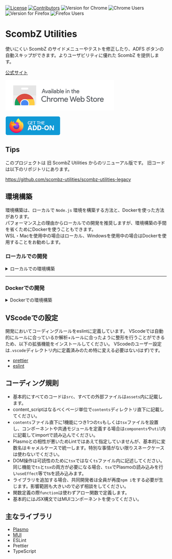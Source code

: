 [![License](https://img.shields.io/github/license/scombz-utilities/scombz-utilities-react?color=white&style=flat-square)](https://github.com/scombz-utilities/scombz-utilities-react/blob/main/LICENSE)
[![Contributors](https://img.shields.io/github/contributors/scombz-utilities/scombz-utilities-react?color=white&style=flat-square)](https://github.com/scombz-utilities/scombz-utilities-react/graphs/contributors)
![Version for Chrome](https://img.shields.io/chrome-web-store/v/iejnanaabfgocfjbnmhkfheghbkanibj?color=yellow&style=flat-square)
![Chrome Users](https://img.shields.io/chrome-web-store/users/iejnanaabfgocfjbnmhkfheghbkanibj?color=yellow&style=flat-square)
![Version for Firefox](https://img.shields.io/amo/v/scombz-utilities?color=red&style=flat-square)
![Firefox Users](https://img.shields.io/amo/users/scombz-utilities?color=red&style=flat-square)

# ScombZ Utilities

使いにくい ScombZ のサイドメニューやテストを修正したり、ADFS ボタンの自動スキップができます。よりユーザビリティに優れた ScombZ を提供します。

[公式サイト](https://scombz-utilities.com)

[![Chrome 版のリンク](./chrome.png)](https://chrome.google.com/webstore/detail/scombz-utilities/iejnanaabfgocfjbnmhkfheghbkanibj)

[![Firefox 版のリンク](./firefox.png)](https://addons.mozilla.org/ja/firefox/addon/scombz-utilities/)

## Tips

このプロジェクトは 旧 ScombZ Utilities からのリニューアル版です。
旧コードは以下のリポジトリにあります。

https://github.com/scombz-utilities/scombz-utilities-legacy

## 環境構築

環境構築は、ローカルで `Node.js` 環境を構築する方法と、Dockerを使った方法があります。  
パフォーマンス上の理由からローカルでの開発を推奨しますが、環境構築の手間を省くためにDockerを使うこともできます。  
WSL・Macを使用中の場合はローカル、Windowsを使用中の場合はDockerを使用することをお勧めします。

### ローカルでの開発

<details>
<summary> ローカルでの環境構築 </summary>

注意: **Nodeのバージョンは必ず`.node-version`記載のものに合わせること**

### nodeの準備

nodeのバージョンをは`20.11.1`で固定とします。

`.node-version`ファイルでバージョンを指定しているため、対応したバージョン管理ツールを使ってインストールしてください。
[asdf](https://asdf-vm.com/)や[nodenv](https://github.com/nodenv/nodenv)などのバージョン管理ツールを使うとよいでしょう。
このreadmeでは`nodenv`を使ったガイドを載せます。

---

<details>
<summary> asdfで実行する際の注意 </summary>

`asdf` の場合は`.node-version`を標準では読み込まないため、`~/.asdfrc`に以下の記述を追加してください。

```bash
legacy_version_file = yes
```

</details>

<details>
<summary> nodenvのインストール for Mac </summary>

① HomeBrewでnodenvのインストールを行います。

```bash
$ brew install nodenv
```

② `~/.zshrc`の最終行にhookを追加します。以下のコマンド2つを実行してください。

（echoではなく、vim等で直接書き込んでも問題ありません）

```bash
$ echo 'export PATH="$HOME/.nodenv/bin:$PATH"' >> ~/.zshrc
```

```bash
$ echo 'eval "$(nodenv init -)"' >> ~/.zshrc
```

③ このままでは `.zshrc`が読み込まれていないので、再読み込みを行います。

```bash
$ source ~/.zshrc
```

④ `.node-version`に記載されているnodeのバージョンを確認して下さい。

(記事確認時点では `v20.9.0`)

確認したバージョンをnodenvでインストールします。

( `.node-version`に記載されているのがv20.9.0でない場合はコマンドを適切に変更してください)

```bash
$ nodenv install 20.9.0
```

⑤ nodenvをリフレッシュします

```bash
$ nodenv rehash
```

⑥ インストールされたnodeのバージョンが合っているかを確認します

```bash
$ node -v
```

</details>

<details>
<summary> nodenvのインストール for Windows (Ubuntu)</summary>

**ここからは必ずWSL Ubuntuを使用してください**

① ビルドツールが無いかもしれないのでインストールします(あればスキップで構わない)

```bash
$ sudo apt install build-essential
```

② 公式の手順でnodenvのインストールを行います(公式: https://github.com/nodenv/nodenv)。さらに、 `nodenv install` を有効にするため、node-buildもインストールします(野良記事: https://omohikane.com/ubuntu_intall_nodenv/)。

```bash
$ git clone https://github.com/nodenv/nodenv.git ~/.nodenv
$ cd ~/.nodenv && src/configure && make -C src
$ git clone https://github.com/nodenv/node-build.git ~/.nodenv/plugins/node-build
```

③ `~/.bashrc`の最終行にhookを追加します。以下のコマンド2つを実行してください。

（echoではなく、vim等で直接書き込んでも問題ありません）

（bash以外のシェルを使っている場合は出力先を適宜変更してください）

```bash
$ echo 'export PATH="$HOME/.nodenv/bin:$PATH"' >> ~/.bashrc
```

```bash
$ echo 'eval "$(nodenv init -)"' >> ~/.bashrc
```

③ このままでは `.bashrc`が読み込まれていないので、再読み込みを行います。

```bash
$ source ~/.bashrc
```

④ `.node-version`に記載されているnodeのバージョンを確認して下さい。

(記事確認時点では `v20.9.0`)

確認したバージョンをnodenvでインストールします。

( `.node-version`に記載されているのがv20.9.0でない場合はコマンドを適切に変更してください)

```bash
$ nodenv install 20.9.0
$ nodenv global 20.9.0
```

⑤ nodenvをリフレッシュします

```bash
$ nodenv rehash
```

⑥ インストールされたnodeのバージョンが合っているかを確認します

```bash
$ node -v
```

</details>

---

### 依存関係パッケージのインストール

このレポジトリでは基本的にパッケージ管理には`npm`を用います。
以下のコマンドを実行して依存関係をインストールしてください。

```bash
$ npm i
```

### 開発サーバーの立ち上げ

以下のコマンドで開発サーバーを立ち上げられます。
`build/chrome-mv3-dev`を読み込んでください。
tsxファイル等を更新するとライブローディングされます。

```bash
$ npm run dev
```

### 配布用のビルド

以下のコマンドでビルドできます。
ChromeとFireFoxに対応したビルドがそれぞれ生成されます。

```bash
$ npm run build
```

</details>

---

### Dockerでの開発

<details>
<summary> Dockerでの環境構築 </summary>

1. (まだの場合は)[Docker Desktop](https://www.docker.com/get-started/)をインストールしてください。
1. 以下のコマンドを実行して必要なモジュールをインストールしてください。makeコマンドが使えない場合は、makeをインストールするか、直接docker-composeコマンドを実行してください。

```bash
$ make i
or
$ docker compose run --rm app npm i
```

### 開発サーバーの立ち上げ

以下のコマンドで開発サーバーを立ち上げられます。
`build/chrome-mv3-dev`を読み込んでください。
tsxファイル等を更新するとライブローディングされます。

```bash
$ make dev
or
$ docker compose run --rm app npm run dev
```

### 配布用のビルド

以下のコマンドでビルドできます。
ChromeとFireFoxに対応したビルドがそれぞれ生成されます。

```bash
$ make build
or
$ docker compose run --rm app npm run build
```

</details>

## VScodeでの設定

開発においてコーディングルールをeslintに定義しています。
VScodeでは自動的にルールに合っているか解析+ルールに合ったように整形を行うことができるため、以下の拡張機能をインストールしてください。
VScodeのユーザー設定は`.vscode`ディレクトリ内に定義済みのため特に変える必要はない(はず)です。

- [prettier](https://marketplace.visualstudio.com/items?itemName=esbenp.prettier-vscode)
- [eslint](https://marketplace.visualstudio.com/items?itemName=dbaeumer.vscode-eslint)

## コーディング規則

- 基本的にすべてのコードは`src`、すべての外部ファイルは`assets`内に記載します。
- content_scriptはなるべくページ単位で`contents`ディレクトリ直下に記載してください。
- `contents`ファイル直下に1機能につき1つの`ts`もしくは`tsx`ファイルを設置し、コンポーネントや共通モジュールを定義する場合は`components`や`util`内に記載してimportで読み込んでください。
- Plasmoとの相性が悪いためLintではあえて指定していませんが、基本的に変数名はキャメルケースで統一します。特別な事情がない限りスネークケースは使わないでください。
- DOM操作は可読性のために`tsx`ではなく`ts`ファイル内に記述してください。同じ機能で`ts`と`tsx`の両方が必要になる場合、`tsx`でPlasmoの読み込みを行い`useEffect`等でtsを読み込みます。
- ライブラリを追加する場合、共同開発者は全員が再度`npm i`をする必要が生じます。影響範囲も大きいので必ず相談をしてください。
- 関数定義の際`function`は使わずアロー関数で定義します。
- 基本的にはJSX構文ではMUIコンポーネントを使ってください。

## 主なライブラリ

- [Plasmo](https://docs.plasmo.com/)
- [MUI](https://mui.com/material-ui/)
- ESLint
- Prettier
- TypeScript
